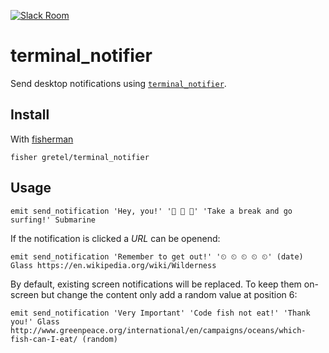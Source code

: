 [![Slack Room][slack-badge]][slack-link]

# terminal_notifier

Send desktop notifications using [`terminal_notifier`](https://github.com/julienXX/terminal_notifier).

## Install

With [fisherman]

```
fisher gretel/terminal_notifier
```

## Usage

```fish
emit send_notification 'Hey, you!' '🌊 🌊 🌊' 'Take a break and go surfing!' Submarine
```

If the notification is clicked a *URL* can be openend:

```fish
emit send_notification 'Remember to get out!' '⏲ ⏲ ⏲ ⏲ ⏲' (date) Glass https://en.wikipedia.org/wiki/Wilderness
```

By default, existing screen notifications will be replaced. To keep them on-screen but change the content only add a random value at position 6:

```fish
emit send_notification 'Very Important' 'Code fish not eat!' 'Thank you!' Glass http://www.greenpeace.org/international/en/campaigns/oceans/which-fish-can-I-eat/ (random)
```

[slack-link]: https://fisherman-wharf.herokuapp.com/
[slack-badge]: https://fisherman-wharf.herokuapp.com/badge.svg

[fisherman]: https://github.com/fisherman/fisherman
